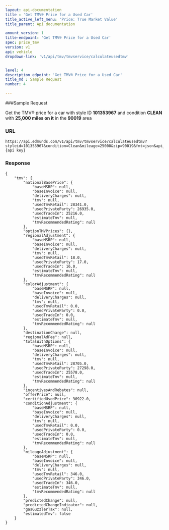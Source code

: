```yaml
---
layout: api-documentation
title : 'Get TMV® Price for a Used Car'
title_active_left_menu: 'Price: True Market Value'
title_parent: Api documentation

amount_version: 1
title-endpoint: 'Get TMV® Price for a Used Car'
spec: price_tmv
version: v1
api: vehicle
dropdown-link: 'v1/api/tmv/tmvservice/calculateusedtmv'


level: 4
description_edpoint: 'Get TMV® Price for a Used Car'
title_md : Sample Request
number: 4

---
```


###Sample Request

Get the TMV® price for a car with style ID **101353967** and condition **CLEAN** with **25,000 miles on it** in the **90019** area

### URL

	https://api.edmunds.com/v1/api/tmv/tmvservice/calculateusedtmv?styleid=101353967&condition=Clean&mileage=25000&zip=90019&fmt=json&api_key={api key}
	
### Response

	{
	    "tmv": {
	        "nationalBasePrice": {
	            "baseMSRP": null,
	            "baseInvoice": null,
	            "deliveryCharges": null,
	            "tmv": null,
	            "usedTmvRetail": 28341.0,
	            "usedPrivateParty": 26935.0,
	            "usedTradeIn": 25216.0,
	            "estimateTmv": null,
	            "tmvRecommendedRating": null
	        },
	        "optionTMVPrices": {},
	        "regionalAdjustment": {
	            "baseMSRP": null,
	            "baseInvoice": null,
	            "deliveryCharges": null,
	            "tmv": null,
	            "usedTmvRetail": 18.0,
	            "usedPrivateParty": 17.0,
	            "usedTradeIn": 16.0,
	            "estimateTmv": null,
	            "tmvRecommendedRating": null
	        },
	        "colorAdjustment": {
	            "baseMSRP": null,
	            "baseInvoice": null,
	            "deliveryCharges": null,
	            "tmv": null,
	            "usedTmvRetail": 0.0,
	            "usedPrivateParty": 0.0,
	            "usedTradeIn": 0.0,
	            "estimateTmv": null,
	            "tmvRecommendedRating": null
	        },
	        "destinationCharge": null,
	        "regionalAdFee": null,
	        "totalWithOptions": {
	            "baseMSRP": null,
	            "baseInvoice": null,
	            "deliveryCharges": null,
	            "tmv": null,
	            "usedTmvRetail": 28705.0,
	            "usedPrivateParty": 27298.0,
	            "usedTradeIn": 25578.0,
	            "estimateTmv": null,
	            "tmvRecommendedRating": null
	        },
	        "incentivesAndRebates": null,
	        "offerPrice": null,
	        "certifiedUsedPrice": 30922.0,
	        "conditionAdjustment": {
	            "baseMSRP": null,
	            "baseInvoice": null,
	            "deliveryCharges": null,
	            "tmv": null,
	            "usedTmvRetail": 0.0,
	            "usedPrivateParty": 0.0,
	            "usedTradeIn": 0.0,
	            "estimateTmv": null,
	            "tmvRecommendedRating": null
	        },
	        "mileageAdjustment": {
	            "baseMSRP": null,
	            "baseInvoice": null,
	            "deliveryCharges": null,
	            "tmv": null,
	            "usedTmvRetail": 346.0,
	            "usedPrivateParty": 346.0,
	            "usedTradeIn": 346.0,
	            "estimateTmv": null,
	            "tmvRecommendedRating": null
	        },
	        "predictedChange": null,
	        "predictedChangeIndicator": null,
	        "gasGuzzlerTax": null,
	        "estimatedTmv": false
	    }
	}
